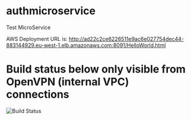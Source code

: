 # authmicroservice
Test MicroService

AWS Deployment URL is: 
http://ad22c2ce6226511e9ac6e027754dec44-883144929.eu-west-1.elb.amazonaws.com:8091/HelloWorld.html

# Build status below only visible from OpenVPN (internal VPC) connections
![Build Status](http://localhost:8080/job/demo/badge/icon?style=plastic "Build Status")
